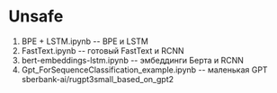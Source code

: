 # Unsafe

1) BPE + LSTM.ipynb  -- BPE и LSTM
2) FastText.ipynb  -- готовый FastText и RCNN
3) bert-embeddings-lstm.ipynb  -- эмбеддинги Берта и RCNN
4) Gpt_ForSequenceClassification_example.ipynb  -- маленькая GPT sberbank-ai/rugpt3small_based_on_gpt2
